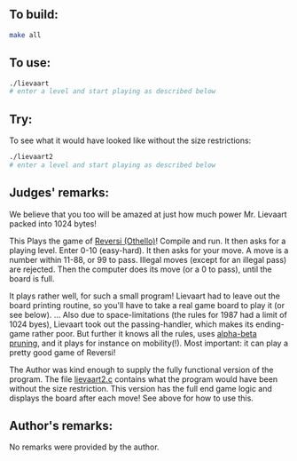 ## To build:

```sh
make all
```


## To use:

```sh
./lievaart
# enter a level and start playing as described below
```


## Try:

To see what it would have looked like without the size restrictions:

```sh
./lievaart2
# enter a level and start playing as described below
```


## Judges' remarks:

We believe that you too will be amazed at just how much power Mr. Lievaart
packed into 1024 bytes!

This Plays the game of [Reversi
(Othello)](https://en.wikipedia.org/wiki/Reversi)!  Compile and run.  It then
asks for a playing level. Enter 0-10 (easy-hard).  It then asks for
your move. A move is a number within 11-88, or 99 to pass.  Illegal
moves (except for an illegal pass) are rejected.  Then the computer
does its move (or a 0 to pass), until the board is full.

It plays rather well, for such a small program! Lievaart had to leave out the
board printing routine, so you'll have to take a real game board to play it (or
see below). ...  Also due to space-limitations (the rules for 1987 had a limit
of 1024 byes), Lievaart took out the passing-handler, which makes its
ending-game rather poor.  But further it knows all the rules, uses [alpha-beta
pruning](https://en.wikipedia.org/wiki/Alpha-beta_pruning), and it plays for
instance on mobility(!).  Most important: it can play a pretty good game of Reversi!

The Author was kind enough to supply the fully functional version of the
program.  The file [lievaart2.c](lievaart2.c) contains what the program would
have been without the size restriction.  This version has the full end game
logic and displays the board after each move! See above for how to use this.


## Author's remarks:

No remarks were provided by the author.


<!--

    Copyright © 1984-2024 by Landon Curt Noll. All Rights Reserved.

    You are free to share and adapt this file under the terms of this license:

	Creative Commons Attribution-ShareAlike 4.0 International (CC BY-SA 4.0)

    For more information, see:

	https://creativecommons.org/licenses/by-sa/4.0/

-->
